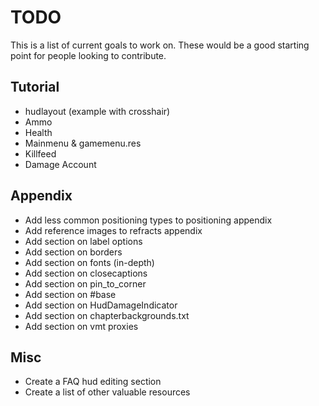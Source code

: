 # TODO

This is a list of current goals to work on. These would be a good starting point for people looking to contribute.

## Tutorial

* hudlayout (example with crosshair)
* Ammo
* Health
* Mainmenu & gamemenu.res
* Killfeed
* Damage Account

## Appendix

* Add less common positioning types to positioning appendix
* Add reference images to refracts appendix
* Add section on label options
* Add section on borders
* Add section on fonts (in-depth)
* Add section on closecaptions
* Add section on pin_to_corner
* Add section on #base
* Add section on HudDamageIndicator
* Add section on chapterbackgrounds.txt
* Add section on vmt proxies

## Misc

* Create a FAQ hud editing section
* Create a list of other valuable resources
